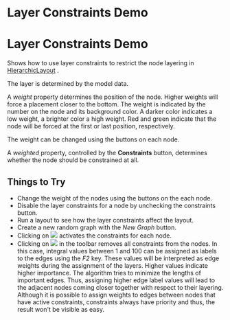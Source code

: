 <!--
 //////////////////////////////////////////////////////////////////////////////
 // @license
 // This file is part of yFiles for HTML 2.6.
 // Use is subject to license terms.
 //
 // Copyright (c) 2000-2024 by yWorks GmbH, Vor dem Kreuzberg 28,
 // 72070 Tuebingen, Germany. All rights reserved.
 //
 //////////////////////////////////////////////////////////////////////////////
-->
# Layer Constraints Demo

# Layer Constraints Demo

Shows how to use layer constraints to restrict the node layering in [HierarchicLayout](https://docs.yworks.com/yfileshtml/#/api/HierarchicLayout) .

The layer is determined by the model data.

A _weight_ property determines the position of the node. Higher weights will force a placement closer to the bottom. The weight is indicated by the number on the node and its background color. A darker color indicates a low weight, a brighter color a high weight. Red and green indicate that the node will be forced at the first or last position, respectively.

The weight can be changed using the buttons on each node.

A _weighted_ property, controlled by the **Constraints** button, determines whether the node should be constrained at all.

## Things to Try

- Change the weight of the nodes using the buttons on the each node.
- Disable the layer constraints for a node by unchecking the constraints button.
- Run a layout to see how the layer constraints affect the layout.
- Create a new random graph with the _New Graph_ button.
- Clicking on ![](../../resources/icons/star-16.svg) activates the constraints for each node.
- Clicking on ![](../../resources/icons/delete2-16.svg) in the toolbar removes all constraints from the nodes. In this case, integral values between 1 and 100 can be assigned as labels to the edges using the _F2_ key. These values will be interpreted as edge weights during the assignment of the layers. Higher values indicate higher importance. The algorithm tries to minimize the lengths of important edges. Thus, assigning higher edge label values will lead to the adjacent nodes coming closer together with respect to their layering. Although it is possible to assign weights to edges between nodes that have active constraints, constraints always have priority and thus, the result won't be visible as easy.
